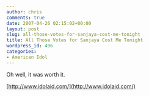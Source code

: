 ```yaml
---
author: chris
comments: true
date: 2007-04-26 02:15:02+00:00
layout: post
slug: all-those-votes-for-sanjaya-cost-me-tonight
title: All Those Votes for Sanjaya Cost Me Tonight
wordpress_id: 496
categories:
- American Idol
---
```


Oh well, it was worth it.

[http://www.idolaid.com/](http://www.idolaid.com/)
